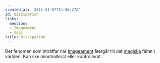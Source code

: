 ```yaml
---
created_at: '2011-01-07T14:56:27Z'
id: Dissipation
links:
  mention:
  - Imageament
  - magi
title: Dissipation
---
```


Det fenomen som inträffar när [Imageament] återgår till det [magiska] fältet i världen. Kan ske
okontrollerat eller kontrollerat.

  [Imageament]: Imageament
  [magiska]: magi